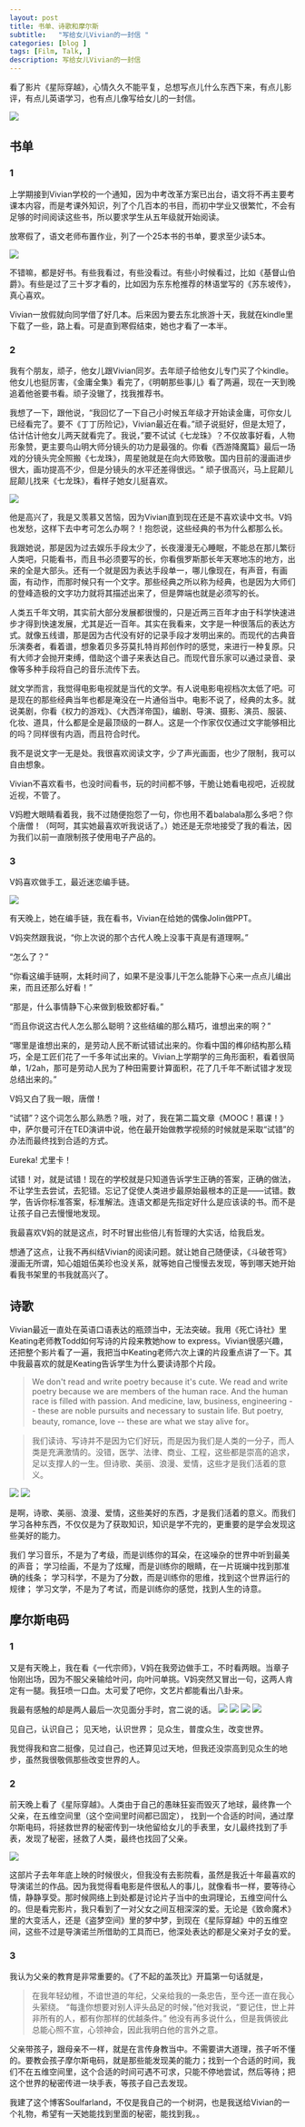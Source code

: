 ```yaml
---
layout: post
title: 书单、诗歌和摩尔斯
subtitle:   "写给女儿Vivian的一封信 "
categories: [blog ]
tags: [Film, Talk, ]
description: 写给女儿Vivian的一封信
---
```




看了影片《星际穿越》，心情久久不能平复，总想写点儿什么东西下来，有点儿影评，有点儿英语学习，也有点儿像写给女儿的一封信。

![](http://oa0rgcr6l.bkt.clouddn.com/xingji.jpg)

## 书单

### 1

上学期接到Vivian学校的一个通知，因为中考改革方案已出台，语文将不再主要考课本内容，而是考课外知识，列了个几百本的书目，而初中学业又很繁忙，不会有足够的时间阅读这些书，所以要求学生从五年级就开始阅读。

放寒假了，语文老师布置作业，列了一个25本书的书单，要求至少读5本。

![](http://oa0rgcr6l.bkt.clouddn.com/booklist.jpg)


不错嘛，都是好书。有些我看过，有些没看过。有些小时候看过，比如《基督山伯爵》。有些是过了三十岁才看的，比如因为东东枪推荐的林语堂写的《苏东坡传》，真心喜欢。

Vivian一放假就向同学借了好几本。后来因为要去东北旅游十天，我就在kindle里下载了一些，路上看。可是直到寒假结束，她也才看了一本半。

### 2

我有个朋友，顽子，他女儿跟Vivian同岁。去年顽子给他女儿专门买了个kindle。他女儿也挺厉害，《金庸全集》看完了，《明朝那些事儿》看了两遍，现在一天到晚追着他爸要书看。顽子没辙了，找我推荐书。

我想了一下，跟他说，“我回忆了一下自己小时候五年级才开始读金庸，可你女儿已经看完了。要不《丁丁历险记》，Vivian最近在看。”顽子说挺好，但是太短了，估计估计他女儿两天就看完了。我说，”要不试试《七龙珠》？不仅故事好看，人物形象赞，更主要鸟山明大师分镜头的功力是最强的。你看《西游降魔篇》最后一场戏的分镜头完全照搬《七龙珠》，周星驰就是在向大师致敬。国内目前的漫画进步很大，画功提高不少，但是分镜头的水平还差得很远。“ 顽子很高兴，马上屁颠儿屁颠儿找来《七龙珠》，看样子她女儿挺喜欢。

![](http://oa0rgcr6l.bkt.clouddn.com/7dragonballs.jpg)

他是高兴了，我是又羡慕又苦恼，因为Vivian直到现在还是不喜欢读中文书。V妈也发愁，这样下去中考可怎么办啊？！抱怨说，这些经典的书为什么都那么长。

我跟她说，那是因为过去娱乐手段太少了，长夜漫漫无心睡眠，不能总在那儿繁衍人类吧，只能看书，而且书必须要写的长，你看俄罗斯那长年天寒地冻的地方，出来的全是大部头。还有一个就是因为表达手段单一，哪儿像现在，有声音，有画面，有动作，而那时候只有一个文字。那些经典之所以称为经典，也是因为大师们的登峰造极的文字功力就将其描述出来了，但是弊端也就是必须写的长。

人类五千年文明，其实前大部分发展都很慢的，只是近两三百年才由于科学快速进步才得到快速发展，尤其是近一百年。其实在我看来，文字是一种很落后的表达方式。就像五线谱，那是因为古代没有好的记录手段才发明出来的。而现代的古典音乐演奏者，看着谱，想象着贝多芬莫扎特肖邦创作时的感觉，来进行一种复原。只有大师才会抛开束缚，借助这个谱子来表达自己。而现代音乐家可以通过录音、录像等多种手段将自己的音乐流传下去。

就文学而言，我觉得电影电视就是当代的文学。有人说电影电视档次太低了吧。可是现在的那些经典当年也都是淹没在一片通俗当中。电影不说了，经典的太多。就说美剧，你看《权力的游戏》、《大西洋帝国》，编剧、导演、摄影、演员、服装、化妆、道具，什么都是全是最顶级的一群人。这是一个作家仅仅通过文字能够相比的吗？同样很有内涵，而且符合时代。

我不是说文字一无是处。我很喜欢阅读文字，少了声光画面，也少了限制，我可以自由想象。

Vivian不喜欢看书，也没时间看书，玩的时间都不够，干脆让她看电视吧，近视就近视，不管了。

V妈瞪大眼睛看着我，我不过随便抱怨了一句，你也用不着balabala那么多吧？你个唐僧！（呵呵，其实她最喜欢听我说话了。）她还是无奈地接受了我的看法，因为我们以前一直限制孩子使用电子产品的。

### 3

V妈喜欢做手工，最近迷恋编手链。

![](http://oa0rgcr6l.bkt.clouddn.com/shoulian.jpg)

有天晚上，她在编手链，我在看书，Vivian在给她的偶像Jolin做PPT。

V妈突然跟我说，“你上次说的那个古代人晚上没事干真是有道理啊。”

“怎么了？”

“你看这编手链啊，太耗时间了，如果不是没事儿干怎么能静下心来一点点儿编出来，而且还那么好看！”

“那是，什么事情静下心来做到极致都好看。”

“而且你说这古代人怎么那么聪明？这些结编的那么精巧，谁想出来的啊？”

“哪里是谁想出来的，是劳动人民不断试错试出来的。你看中国的榫卯结构那么精巧，全是工匠们花了一千多年试出来的。Vivian上学期学的三角形面积，看着很简单，1/2ah，那可是劳动人民为了种田需要计算面积，花了几千年不断试错才发现总结出来的。”

V妈又白了我一眼，唐僧！

“试错”？这个词怎么那么熟悉？哦，对了，我在第二篇文章《MOOC！慕课！》中，萨尔曼可汗在TED演讲中说，他在最开始做教学视频的时候就是采取“试错”的办法而最终找到合适的方式。

Eureka! 尤里卡！

试错！对，就是试错！现在的学校就是只知道告诉学生正确的答案，正确的做法，不让学生去尝试，去犯错。忘记了促使人类进步最原始最根本的正是——试错。数学，告诉你标准答案，标准解法。连语文都是先指定好什么是应该读的书。而不是让孩子自己去慢慢地发现。

我最喜欢V妈的就是这点，时不时冒出些倍儿有哲理的大实话，给我启发。

想通了这点，让我不再纠结Vivian的阅读问题。就让她自己随便读，《斗破苍穹》漫画无所谓，知心姐姐伍美珍也没关系，就等她自己慢慢去发现，等到哪天她开始看我书架里的书我就高兴了。

## 诗歌

Vivian最近一直处在英语口语表达的瓶颈当中，无法突破。我用《死亡诗社》里Keating老师教Todd如何写诗的片段来教她how to express。Vivian很感兴趣，还把整个影片看了一遍，我把当中Keating老师六次上课的片段重点讲了一下。其中我最喜欢的就是Keating告诉学生为什么要读诗那个片段。

>We don't read and write poetry because it's cute. We read and write poetry because we are members of the human race. And the human race is filled with passion. And medicine, law, business, engineering -- these are noble pursuits and necessary to sustain life. But poetry, beauty, romance, love -- these are what we stay alive for。

>我们读诗、写诗并不是因为它们好玩，而是因为我们是人类的一分子，而人类是充满激情的。没错，医学、法律、商业、工程，这些都是崇高的追求，足以支撑人的一生。但诗歌、美丽、浪漫、爱情，这些才是我们活着的意义。

![](http://oa0rgcr6l.bkt.clouddn.com/poet.jpg)
![](http://oa0rgcr6l.bkt.clouddn.com/poet2.jpg)

是啊，诗歌、美丽、浪漫、爱情，这些美好的东西，才是我们活着的意义。而我们学习各种东西，不仅仅是为了获取知识，知识是学不完的，更重要的是学会发现这些美好的能力。

我们
学习音乐，不是为了考级，而是训练你的耳朵，在这噪杂的世界中听到最美的声音；
学习绘画，不是为了炫耀，而是训练你的眼睛，在一片斑斓中找到那准确的线条；
学习科学，不是为了分数，而是训练你的思维，找到这个世界运行的规律；
学习文学，不是为了考试，而是训练你的感觉，找到人生的诗意。

## 摩尔斯电码

### 1

又是有天晚上，我在看《一代宗师》，V妈在我旁边做手工，不时看两眼。当章子怡刚出场，因为不服父亲输给叶问，向叶问单挑。V妈突然又冒出一句，这两人肯定有一腿。我狂喷一口血。太可爱了吧你，文艺片都能看出八卦来。

我最有感触的却是两人最后一次见面分手时，宫二说的话。
![](http://oa0rgcr6l.bkt.clouddn.com/master_yep.jpg)
![](http://oa0rgcr6l.bkt.clouddn.com/master_yep1.jpg)
![](http://oa0rgcr6l.bkt.clouddn.com/master_yep2.jpg)
![](http://oa0rgcr6l.bkt.clouddn.com/master_yep3.jpg)




见自己，认识自己；
见天地，认识世界；
见众生，普度众生，改变世界。

我觉得我和宫二挺像，见过自己，也还算见过天地，但我还没崇高到见众生的地步，虽然我很敬佩那些改变世界的人。

### 2

前天晚上看了《星际穿越》。人类由于自己的愚昧狂妄而毁灭了地球，最终靠一个父亲，在五维空间里（这个空间里时间都已固定）， 找到一个合适的时间，通过摩尔斯电码，将拯救世界的秘密传到一块他留给女儿的手表里，女儿最终找到了手表，发现了秘密，拯救了人类，最终也找回了父亲。

![](http://oa0rgcr6l.bkt.clouddn.com/watch.jpg)

这部片子去年年底上映的时候很火，但我没有去影院看，虽然是我近十年最喜欢的导演诺兰的作品。因为我觉得看电影是件很私人的事儿，就像看书一样，要等待心情，静静享受。那时候网络上到处都是讨论片子当中的虫洞理论，五维空间什么的。但是看完影片，我只看到了一对父女之间互相深深的爱。无论是《致命魔术》里的大变活人，还是《盗梦空间》里的梦中梦，到现在《星际穿越》中的五维空间，这些不过是导演诺兰所借助的工具而已，他深处表达的都是父亲对子女的爱。

### 3


我认为父亲的教育是非常重要的。《了不起的盖茨比》开篇第一句话就是，

>在我年轻幼稚，不谙世道的年纪，父亲给我的一条忠告，至今还一直在我心头萦绕。
“每逢你想要对别人评头品足的时候，”他对我说，“要记住，世上并非所有的人，都有你那样的优越条件。”
他没有再多说什么，但是我俩彼此总能心照不宣，心领神会，因此我明白他的言外之意。

父亲带孩子，跟母亲不一样，就是在言传身教当中。不需要讲大道理，孩子听不懂的。要教会孩子摩尔斯电码，就是那些能发现美的能力；找到一个合适的时间，我们不在五维空间里，这个合适的时间可遇不可求，只能不停地尝试，然后等待；把这个世界的秘密传进一块手表，等孩子自己去发现。


我建了这个博客Soulfarland，不仅是我自己的一个树洞，也是我送给Vivian的一个礼物，希望有一天她能找到里面的秘密，能找到我。。



